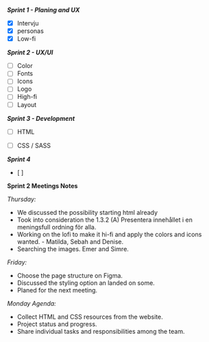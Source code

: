 ***Sprint 1 - Planing and UX***
- [x] Intervju
- [x] personas
- [x] Low-fi

***Sprint 2 - UX/UI***
- [ ] Color
- [ ] Fonts
- [ ] Icons
- [ ] Logo
- [ ] High-fi
- [ ] Layout

***Sprint 3 - Development***
- [ ] HTML
- [ ] CSS / SASS


***Sprint 4***
- [ ]

**Sprint 2 Meetings Notes**

*Thursday:*
 - We discussed the possibility starting html already
 - Took into consideration the 1.3.2 (A) Presentera innehållet i en meningsfull ordning för alla.
 - Working on the lofi to make it hi-fi and apply the colors and icons wanted. - Matilda, Sebah and Denise. 
 - Searching the images. Emer and Simre.
   
*Friday:*
- Choose the page structure on Figma.
- Discussed the styling option an landed on some.
- Planed for the next meeting.
  
*Monday Agenda:*
- Collect HTML and CSS resources from the website. 
- Project status and progress. 
- Share individual tasks and responsibilities among the team.




